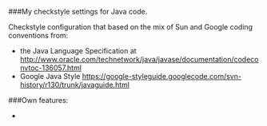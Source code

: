 ###My checkstyle settings for Java code.

Checkstyle configuration that based on the mix of Sun and Google coding conventions from:
- the Java Language Specification at
    http://www.oracle.com/technetwork/java/javase/documentation/codeconvtoc-136057.html
- Google Java Style
    https://google-styleguide.googlecode.com/svn-history/r130/trunk/javaguide.html

###Own features:

- 
